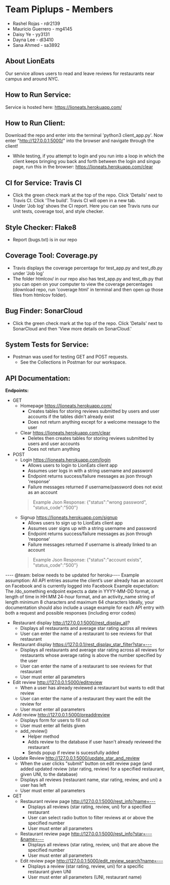 # Team Piplups - Members
- Rashel Rojas - rdr2139
- Mauricio Guerrero - mg4145
- Daisy Ye - yy3131
- Dayna Lee - dl3410
- Sana Ahmed - sa3892

## About LionEats
Our service allows users to read and leave reviews for restaurants near campus
and around NYC.

## How to Run Service:
Service is hosted here: https://lioneats.herokuapp.com/

## How to Run Client:
Download the repo and enter into the terminal 'python3 client_app.py'.
Now enter "http://127.0.0.1:5000/" into the browser and navigate through the client!
- While testing, if you attempt to login and you run into a loop in which the client 
  keeps bringing you back and forth between the login and singup page, run this in
  the browser: https://lioneats.herokuapp.com/clear

## CI for Service: Travis CI
  - Click the green check mark at the top of the repo. Click 'Details' next to Travis
    CI. Click 'The build'. Travis CI will open in a new tab.
  - Under 'Job log' shows the CI report. Here you can see Travis runs our unit tests, 
    coverage tool, and style checker.

## Style Checker: Flake8
  - Report (bugs.txt) is in our repo 

## Coverage Tool: Coverage.py
  - Travis displays the coverage percentage for test_app.py and test_db.py under 'Job log'
  - The folder htmlcov/ in our repo also has test_app.py and test_db.py that you can open 
    on your computer to view the coverage percentages (download repo, run 'coverage html' 
    in terminal and then open up those files from htmlcov folder).

## Bug Finder: SonarCloud
  - Click the green check mark at the top of the repo. Click 'Details' next to SonarCloud
    and then 'View more details on SonarCloud.'

## System Tests for Service:
- Postman was used for testing GET and POST requests. 
  - See the Collections in Postman for our workspace.


## API Documentation:

**Endpoints:** 
- GET
  - Homepage https://lioneats.herokuapp.com/ 
    - Creates tables for storing reviews submitted by users and user accounts
      if the tables didn't already exist 
    - Does not return anything except for a welcome message to the user
  - Clear https://lioneats.herokuapp.com/clear 
    - Deletes then creates tables for storing reviews submitted by users and user accounts
    - Does not return anything
- POST
  - Login https://lioneats.herokuapp.com/login
    - Allows users to login to LionEats client app
    - Assumes user logs in with a string username and password
    - Endpoint returns success/failure messages as json through 'response'
    - Failure messages returned if username/password does not exist as an account
    > Example Json Response: {"status":"wrong password", "status_code":"500"}
  - Signup https://lioneats.herokuapp.com/signup
    - Allows users to sign up to LionEats client app
    - Assumes user signs up with a string username and password
    - Endpoint returns success/failure messages as json through 'response'
    - Failure messages returned if username is already linked to an account
    > Example Json Response: {"status":"account exists", "status_code":"500"}


---- @team: below needs to be updated for heroku----
Example assumption: All API entries assume the client’s user already has an account on Facebook and is currently logged into Facebook
Example expectation: The /do_something endpoint expects a date in YYYY-MM-DD format, a length of time in HH:MM 24-hour format, and an activity_name string of length minimum 8 characters and maximum 64 characters
Ideally, your documentation should also include a usage example for each API entry with both a request and possible responses (including error codes)

  - Restaurant display http://127.0.0.1:5000/rest_display_all?
    - Displays all restaurants and average star rating across all reviews
    - User can enter the name of a restaurant to see reviews for that restaurant
  - Restaurant display https://127.0.0.1/rest_display_star_filter?star=---
    - Displays all restaurants and average star rating across all reviews for restaurants whose average rating is above the number specified by the user
    - User can enter the name of a restaurant to see reviews for that restaurant
    - User must enter all parameters
  - Edit review http://127.0.0.1:5000/editreview
    - When a user has already reviewed a restaurant but wants to edit that review
    - User can enter the name of a restaurant they want the edit the review for
    - User must enter all parameters
  - Add review http://127.0.0.1:5000/preaddreview
    - Displays form for users to fill out
    - User must enter all fields given
    - add_review()
      - Helper method
      - Adds review to the database if user hasn't already reviewed the restaurant
      - Sends popup if review is sucessfully added
  - Update Review http://127.0.0.1:5000/update_star_and_review
    - When the user clicks "submit" button on edit review page (and added updated review (star rating, review) for a specified restaurant, given UNI, to the database)
    - Displays all reviews (restaurant name, star rating, review, and uni) a user has left
    - User must enter all parameters
- GET
  - Restaurant review page http://127.0.0.1:5000/rest_info?name=---
    - Displays all reviews (star rating, review, uni) for a specified restaurant
    - User can select radio button to filter reviews at or above the specified number
    - User must enter all parameters
  - Restaurant review page http://127.0.0.1:5000/rest_info?star=---&name=---
    - Displays all reviews (star rating, review, uni) that are above the specified number
    - User must enter all parameters
  - Edit review page http://127.0.0.1:5000/edit_review_search?name=---
    - Displays a review (star rating, review, uni) for a specific restaurant given UNI
    - User must enter all parameters (UNI, restaurant name)

